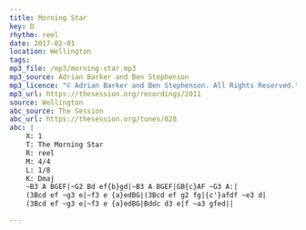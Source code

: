 ```yaml
---
title: Morning Star
key: D
rhythm: reel
date: 2017-02-01
location: Wellington 
tags: 
mp3_file: /mp3/morning-star.mp3
mp3_source: Adrian Barker and Ben Stephenson
mp3_licence: "© Adrian Barker and Ben Stephenson. All Rights Reserved."
mp3_url: https://thesession.org/recordings/2011
source: Wellington
abc_source: The Session
abc_url: https://thesession.org/tunes/828
abc: |
    X: 1
    T: The Morning Star
    R: reel
    M: 4/4
    L: 1/8
    K: Dmaj
    ~B3 A BGEF|~G2 Bd ef{b}gd|~B3 A BGEF|GB{c}AF ~G3 A:|
    (3Bcd ef ~g3 e|~f3 e {a}edBG|(3Bcd ef g2 fg|{c'}afdf ~e3 d|
    (3Bcd ef ~g3 e|~f3 e {a}edBG|Bddc d3 e|f ~a3 gfed||

---
```

